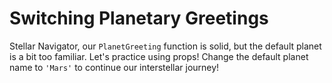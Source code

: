 # Switching Planetary Greetings

Stellar Navigator, our `PlanetGreeting` function is solid, but the default planet is a bit too familiar. Let's practice using props! Change the default planet name to `'Mars'` to continue our interstellar journey!